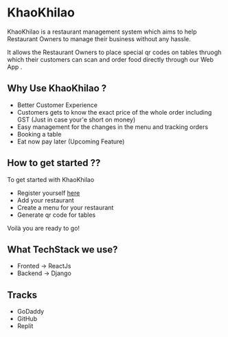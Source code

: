# KhaoKhilao



KhaoKhilao is a restaurant management system which aims to help 
Restaurant Owners to manage their business without any hassle.

It allows the Restaurant Owners to place special qr codes on tables thruogh which their customers can scan and order food directly through our Web App .

## Why Use KhaoKhilao ?
- Better Customer Experience 
- Customers gets to know the exact price of the whole order including GST (Just in case your'e short on money)
- Easy management for the changes in the menu and tracking orders 
- Booking a table
- Eat now pay later (Upcoming Feature)



## How to get started ??

To get started with KhaoKhilao

- Register yourself [here](https://khaokhilao.co)
- Add your restaurant
- Create a menu for your restaurant
- Generate qr code for tables

Voilà you are ready to go!

## What TechStack we use?

- Fronted -> ReactJs
- Backend -> Django

## Tracks

- GoDaddy
- GitHub
- Replit
